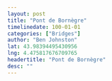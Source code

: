 ```yaml
---
layout: post
title: "Pont de Bornègre"
timelinedate: 100-01-01
categories: ["Bridges"]
author: "Ben Johnston"
lat: 43.98394495430956
lng: 4.475817676709765
headertitle: "Pont de Bornègre"
desc: ""
---
```


